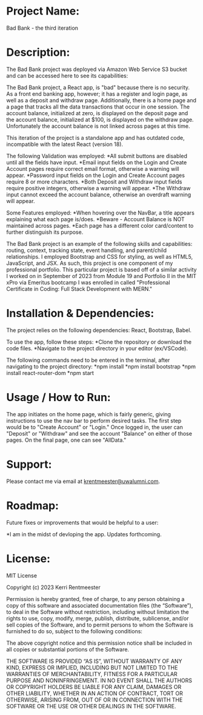 # **Project Name**:  

Bad Bank - the third iteration

# **Description**: 

The Bad Bank project was deployed via Amazon Web Service S3 bucket and can be accessed here to see its capabilities: 

The Bad Bank project, a React app, is "bad" because there is no security. As a front end banking app, however; it has a register and login page, as well as a deposit and withdraw page. Additionally, there is a home page and a page that tracks all the data transactions that occur in one session. The account balance, initialized at zero, is displayed on the deposit page and the account balance, initialized at $100, is displayed on the withdraw page. Unfortunately the account balance is not linked across pages at this time.

This iteration of the project is a standalone app and has outdated code, incompatible with the latest React (version 18).

The following Validation was employed:
*All submit buttons are disabled until all the fields have input.
*Email input fields on the Login and Create Account pages require correct email format, otherwise a warning will appear.
*Password input fields on the Login and Create Account pages require 8 or more characters.
*Both Deposit and Withdraw input fields require positive integers, otherwise a warning will appear.
*The Withdraw input cannot exceed the account balance, otherwise an overdraft warning will appear.

Some Features employed:
*When hovering over the NavBar, a title appears explaining what each page is/does. 
*Beware - Account Balance is NOT maintained across pages.
*Each page has a different color card/content to further distinguish its purpose.

The Bad Bank project is an example of the following skills and capabilities: routing, context, tracking state, event handling, and parent/child relationships. I employed Bootstrap and CSS for styling, as well as HTML5, JavaScript, and JSX. As such, this project is one component of my professional portfolio. This particular project is based off of a similar activity I worked on in September of 2023 from Module 19 and Portfolio II in the MIT xPro via Emeritus bootcamp I was enrolled in called "Professional Certificate in Coding: Full Stack Development with MERN."

# **Installation & Dependencies**: 

The project relies on the following dependencies: React, Bootstrap, Babel.

To use the app, follow these steps:
*Clone the repository or download the code files.
*Navigate to the project directory in your editor (ex/VSCode).

The following commands need to be entered in the terminal, after navigating to the project directory:
*npm install
*npm install bootstrap
*npm install react-router-dom
*npm start

# **Usage / How to Run**:

The app initiates on the home page, which is fairly generic, giving instructions to use the nav bar to perform desired tasks. The first step would be to "Create Account" or "Login." Once logged in, the user can "Deposit" or "Withdraw" and see the account "Balance" on either of those pages. On the final page, one can see "AllData."

# **Support**: 

Please contact me via email at krentmeester@uwalumni.com.

# **Roadmap**: 

Future fixes or improvements that would be helpful to a user:

*I am in the midst of devloping the app. Updates forthcoming.

# **License**: 

MIT License

Copyright (c) 2023 Kerri Rentmeester

Permission is hereby granted, free of charge, to any person obtaining a copy of this software and associated documentation files (the “Software”), to deal in the Software without restriction, including without limitation the rights to use, copy, modify, merge, publish, distribute, sublicense, and/or sell copies of the Software, and to permit persons to whom the Software is furnished to do so, subject to the following conditions:

The above copyright notice and this permission notice shall be included in all copies or substantial portions of the Software.

THE SOFTWARE IS PROVIDED “AS IS”, WITHOUT WARRANTY OF ANY KIND, EXPRESS OR IMPLIED, INCLUDING BUT NOT LIMITED TO THE WARRANTIES OF MERCHANTABILITY, FITNESS FOR A PARTICULAR PURPOSE AND NONINFRINGEMENT. IN NO EVENT SHALL THE AUTHORS OR COPYRIGHT HOLDERS BE LIABLE FOR ANY CLAIM, DAMAGES OR OTHER LIABILITY, WHETHER IN AN ACTION OF CONTRACT, TORT OR OTHERWISE, ARISING FROM, OUT OF OR IN CONNECTION WITH THE SOFTWARE OR THE USE OR OTHER DEALINGS IN THE SOFTWARE.